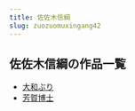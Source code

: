 ```yaml
---
title: 佐佐木信綱
slug: zuozuomuxingang42
---
```


## 佐佐木信綱の作品一覧

- [大和ぶり](daheburi2d)
- [芳賀博士](fangheboshide)
